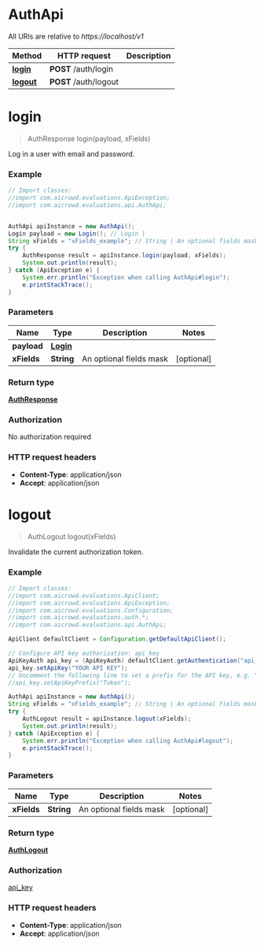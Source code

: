 # AuthApi

All URIs are relative to *https://localhost/v1*

Method | HTTP request | Description
------------- | ------------- | -------------
[**login**](AuthApi.md#login) | **POST** /auth/login | 
[**logout**](AuthApi.md#logout) | **POST** /auth/logout | 


<a name="login"></a>
# **login**
> AuthResponse login(payload, xFields)



Log in a user with email and password.

### Example
```java
// Import classes:
//import com.aicrowd.evaluations.ApiException;
//import com.aicrowd.evaluations.api.AuthApi;


AuthApi apiInstance = new AuthApi();
Login payload = new Login(); // Login | 
String xFields = "xFields_example"; // String | An optional fields mask
try {
    AuthResponse result = apiInstance.login(payload, xFields);
    System.out.println(result);
} catch (ApiException e) {
    System.err.println("Exception when calling AuthApi#login");
    e.printStackTrace();
}
```

### Parameters

Name | Type | Description  | Notes
------------- | ------------- | ------------- | -------------
 **payload** | [**Login**](Login.md)|  |
 **xFields** | **String**| An optional fields mask | [optional]

### Return type

[**AuthResponse**](AuthResponse.md)

### Authorization

No authorization required

### HTTP request headers

 - **Content-Type**: application/json
 - **Accept**: application/json

<a name="logout"></a>
# **logout**
> AuthLogout logout(xFields)



Invalidate the current authorization token.

### Example
```java
// Import classes:
//import com.aicrowd.evaluations.ApiClient;
//import com.aicrowd.evaluations.ApiException;
//import com.aicrowd.evaluations.Configuration;
//import com.aicrowd.evaluations.auth.*;
//import com.aicrowd.evaluations.api.AuthApi;

ApiClient defaultClient = Configuration.getDefaultApiClient();

// Configure API key authorization: api_key
ApiKeyAuth api_key = (ApiKeyAuth) defaultClient.getAuthentication("api_key");
api_key.setApiKey("YOUR API KEY");
// Uncomment the following line to set a prefix for the API key, e.g. "Token" (defaults to null)
//api_key.setApiKeyPrefix("Token");

AuthApi apiInstance = new AuthApi();
String xFields = "xFields_example"; // String | An optional fields mask
try {
    AuthLogout result = apiInstance.logout(xFields);
    System.out.println(result);
} catch (ApiException e) {
    System.err.println("Exception when calling AuthApi#logout");
    e.printStackTrace();
}
```

### Parameters

Name | Type | Description  | Notes
------------- | ------------- | ------------- | -------------
 **xFields** | **String**| An optional fields mask | [optional]

### Return type

[**AuthLogout**](AuthLogout.md)

### Authorization

[api_key](../README.md#api_key)

### HTTP request headers

 - **Content-Type**: application/json
 - **Accept**: application/json

